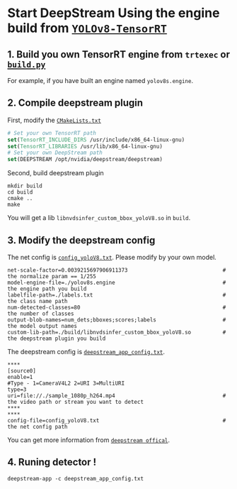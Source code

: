 # Start DeepStream Using the engine build from [`YOLOv8-TensorRT`](https://github.com/triple-Mu/YOLOv8-TensorRT)

## 1. Build you own TensorRT engine from `trtexec` or [`build.py`](https://github.com/triple-Mu/YOLOv8-TensorRT/blob/main/build.py)

For example, if you have built an engine named `yolov8s.engine`.

## 2. Compile deepstream plugin

First, modify the [`CMakeLists.txt`](https://github.com/triple-Mu/YOLOv8-TensorRT/blob/main/csrc/deepstream/CMakeLists.txt)

```cmake
# Set your own TensorRT path
set(TensorRT_INCLUDE_DIRS /usr/include/x86_64-linux-gnu)
set(TensorRT_LIBRARIES /usr/lib/x86_64-linux-gnu)
# Set your own DeepStream path
set(DEEPSTREAM /opt/nvidia/deepstream/deepstream)
```

Second, build deepstream plugin

```shell
mkdir build
cd build
cmake ..
make
```
You will get a lib `libnvdsinfer_custom_bbox_yoloV8.so` in `build`.


## 3. Modify the deepstream config

The net config is [`config_yoloV8.txt`](config_yoloV8.txt). Please modify by your own model.

```text
net-scale-factor=0.0039215697906911373                              # the normalize param == 1/255
model-engine-file=./yolov8s.engine                                  # the engine path you build
labelfile-path=./labels.txt                                         # the class name path
num-detected-classes=80                                             # the number of classes
output-blob-names=num_dets;bboxes;scores;labels                     # the model output names
custom-lib-path=./build/libnvdsinfer_custom_bbox_yoloV8.so          # the deepstream plugin you build
```

The deepstream config is [`deepstream_app_config.txt`](deepstream_app_config.txt).

```text
****
[source0]
enable=1
#Type - 1=CameraV4L2 2=URI 3=MultiURI
type=3
uri=file://./sample_1080p_h264.mp4                                  # the video path or stream you want to detect
****
****
config-file=config_yoloV8.txt                                       # the net config path
```

You can get more information from [`deepstream offical`](https://developer.nvidia.com/deepstream-sdk).

## 4. Runing detector !

```shell
deepstream-app -c deepstream_app_config.txt
```
